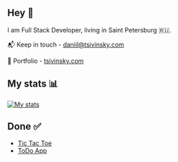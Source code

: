 ## Hey 👋

I am Full Stack Developer, living in Saint Petersburg :ru:.

📬 Keep in touch - daniil@tsivinsky.com

🚀 Portfolio - [tsivinsky.com](https://tsivinsky.com)

## My stats 📊

[![My stats](https://github-readme-stats.vercel.app/api?username=tsivinsky&show_icons=true)](https://github.com/anuraghazra/github-readme-stats)

## Done ✅

- [Tic Tac Toe](https://tic-tac-toe.tsivinsky.com/)
- [ToDo App](https://todo.tsivinsky.com/)
